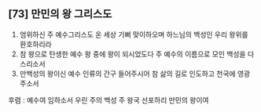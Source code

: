 ## [73] 만민의 왕 그리스도

1) 엄위하신 주 예수그리스도 온 세상 기뻐 맞이하오며 하느님의 백성인 우리 왕위를 환호하리라
2) 참 왕으로 탄생한 예수 왕 중에 왕이 되시었도다 주 예수의 이름으로 모인 백성을 다스리소서
3) 만백성의 왕이신 예수 인류의 간구 들어주시어 참 삶의 길로 인도하고 천국에 영광 주소서

후렴 : 예수여 임하소서 우린 주의 백성 주 왕국 선포하리 만민의 왕이여
